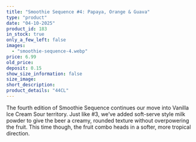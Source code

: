 ```yaml
---
title: "Smoothie Sequence #4: Papaya, Orange & Guava"
type: "product"
date: "04-10-2025"
product_id: 183
in_stock: true
only_a_few_left: false
images:
  - "smoothie-sequence-4.webp"
price: 6.99
old_price:
deposit: 0.15
show_size_information: false
size_image:
short_description:
product_details: "44CL"
---
```


The fourth edition of Smoothie Sequence continues our move into Vanilla Ice Cream Sour territory. Just like #3, we’ve added soft-serve style milk powder to give the beer a creamy, rounded texture without overpowering the fruit. This time though, the fruit combo heads in a softer, more tropical direction.
